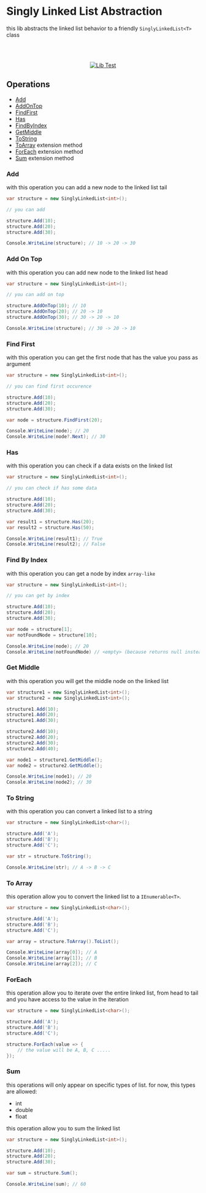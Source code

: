 # Singly Linked List Abstraction

this lib abstracts the linked list behavior to a friendly `SinglyLinkedList<T>` class

<br />
<br />
<div align="center">

[![Lib Test](https://github.com/marcos-venicius/singly-linked-list-csharp/actions/workflows/test-lib.yml/badge.svg)](https://github.com/marcos-venicius/singly-linked-list-csharp/actions/workflows/test-lib.yml)

</div>

## Operations

- [Add](#add)
- [AddOnTop](#add-on-top)
- [FindFirst](#find-first)
- [Has](#has)
- [FindByIndex](#find-by-index)
- [GetMiddle](#get-middle)
- [ToString](#to-string)
- [ToArray](#to-array) extension method
- [ForEach](#foreach) extension method
- [Sum](#sum) extension method

### Add

with this operation you can add a new node to the linked list tail

```csharp
var structure = new SinglyLinkedList<int>();

// you can add

structure.Add(10);
structure.Add(20);
structure.Add(30);

Console.WriteLine(structure); // 10 -> 20 -> 30
```

### Add On Top

with this operation you can add new node to the linked list head

```csharp
var structure = new SinglyLinkedList<int>();

// you can add on top

structure.AddOnTop(10); // 10
structure.AddOnTop(20); // 20 -> 10
structure.AddOnTop(30); // 30 -> 20 -> 10

Console.WriteLine(structure); // 30 -> 20 -> 10
```

### Find First

with this operation you can get the first node that has the value you pass as argument

```csharp
var structure = new SinglyLinkedList<int>();

// you can find first occurence

structure.Add(10);
structure.Add(20);
structure.Add(30);

var node = structure.FindFirst(20);

Console.WriteLine(node); // 20
Console.WriteLine(node?.Next); // 30
```

### Has

with this operation you can check if a data exists on the linked list

```csharp
var structure = new SinglyLinkedList<int>();

// you can check if has some data

structure.Add(10);
structure.Add(20);
structure.Add(30);

var result1 = structure.Has(20);
var result2 = structure.Has(50);

Console.WriteLine(result1); // True
Console.WriteLine(result2); // False
```

### Find By Index

with this operation you can get a node by index `array-like`

```csharp
var structure = new SinglyLinkedList<int>();

// you can get by index

structure.Add(10);
structure.Add(20);
structure.Add(30);

var node = structure[1];
var notFoundNode = structure[10];

Console.WriteLine(node); // 20
Console.WriteLine(notFoundNode) // <empty> (because returns null instead of an exception)
```

### Get Middle

with this operation you will get the middle node on the linked list

```csharp
var structure1 = new SinglyLinkedList<int>();
var structure2 = new SinglyLinkedList<int>();

structure1.Add(10);
structure1.Add(20);
structure1.Add(30);

structure2.Add(10);
structure2.Add(20);
structure2.Add(30);
structure2.Add(40);

var node1 = structure1.GetMiddle();
var node2 = structure2.GetMiddle();

Console.WriteLine(node1); // 20
Console.WriteLine(node2); // 30
```

### To String

with this operation you can convert a linked list to a string

```csharp
var structure = new SinglyLinkedList<char>();

structure.Add('A');
structure.Add('B');
structure.Add('C');

var str = structure.ToString();

Console.WriteLine(str); // A -> B -> C
```

### To Array

this operation allow you to convert the linked list to a `IEnumerable<T>`.

```csharp
var structure = new SinglyLinkedList<char>();

structure.Add('A');
structure.Add('B');
structure.Add('C');

var array = structure.ToArray().ToList();

Console.WriteLine(array[0]); // A
Console.WriteLine(array[1]); // B
Console.WriteLine(array[2]); // C
```

### ForEach

this operation allow you to iterate over the entire linked list, from head to tail and you have access to the value in
the iteration

```csharp
var structure = new SinglyLinkedList<char>();

structure.Add('A');
structure.Add('B');
structure.Add('C');

structure.ForEach(value => {
    // the value will be A, B, C .....
});
```

### Sum

this operations will only appear on specific types of list. for now, this types are allowed:

- int
- double
- float

this operation allow you to sum the linked list

```csharp
var structure = new SinglyLinkedList<int>();

structure.Add(10);
structure.Add(20);
structure.Add(30);

var sum = structure.Sum();

Console.WriteLine(sum); // 60
```
